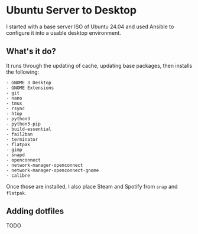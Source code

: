 # Ubuntu Server to Desktop

I started with a base server ISO of Ubuntu 24.04 and used Ansible to configure it into a usable desktop environment. 

## What's it do?

It runs through the updating of cache, updating base packages, then installs the following:

    - GNOME 3 Desktop
    - GNOME Extensions
    - git
    - nano
    - tmux
    - rsync
    - htop
    - python3
    - python3-pip
    - build-essential
    - fail2ban
    - terminator
    - flatpak
    - gimp
    - snapd
    - openconnect
    - network-manager-openconnect
    - network-manager-openconnect-gnome
    - calibre

Once those are installed, I also place Steam and Spotify from ``snap`` and ``flatpak``.

## Adding dotfiles

TODO
